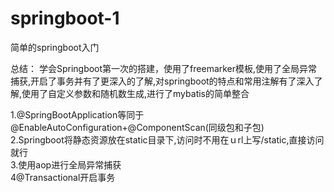 # springboot-1
简单的springboot入门

总结：
学会Springboot第一次的搭建，使用了freemarker模板,使用了全局异常捕获,开启了事务并有了更深入的了解,对springboot的特点和常用注解有了深入了解,使用了自定义参数和随机数生成,进行了mybatis的简单整合

1.@SpringBootApplication等同于@EnableAutoConfiguration+@ComponentScan(同级包和子包)<br/>
2.Springboot将静态资源放在static目录下,访问时不用在ｕrl上写/static,直接访问就行<br/>
3.使用aop进行全局异常捕获<br/>
4@Transactional开启事务<br/>
